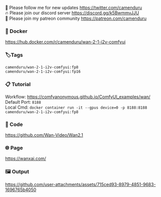 🐣 Please follow me for new updates https://twitter.com/camenduru <br />
🔥 Please join our discord server https://discord.gg/k5BwmmvJJU <br />
🥳 Please join my patreon community https://patreon.com/camenduru <br />

###  🐳 Docker
https://hub.docker.com/r/camenduru/wan-2-1-i2v-comfyui

### 🏷Tags
`camenduru/wan-2-1-i2v-comfyui:fp8` <br />
`camenduru/wan-2-1-i2v-comfyui:fp16`

### 📋 Tutorial
Workflow: https://comfyanonymous.github.io/ComfyUI_examples/wan/ <br />
Default Port: `8188` <br />
Local Cmd: `docker container run -it --gpus device=0 -p 8188:8188 camenduru/wan-2-1-i2v-comfyui:fp8`

### 🧬 Code
https://github.com/Wan-Video/Wan2.1

### 🌐 Page
https://wanxai.com/

### 🖼 Output

https://github.com/user-attachments/assets/715ced93-8979-4851-9683-1696765b4050
